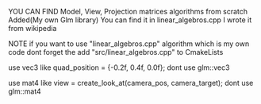 YOU CAN FIND 
Model, View, Projection matrices algorithms from scratch Added(My own Glm library)
You can find it in linear_algebros.cpp
I wrote it from wikipedia


NOTE if you want to use "linear_algebros.cpp" algorithm which is my own code
   dont forget the add "src/linear_algebros.cpp" to CmakeLists
   
use vec3 like quad_position = {-0.2f, 0.4f, 0.0f}; dont use glm::vec3 

use mat4 like view = create_look_at(camera_pos, camera_target); dont use glm::mat4 
